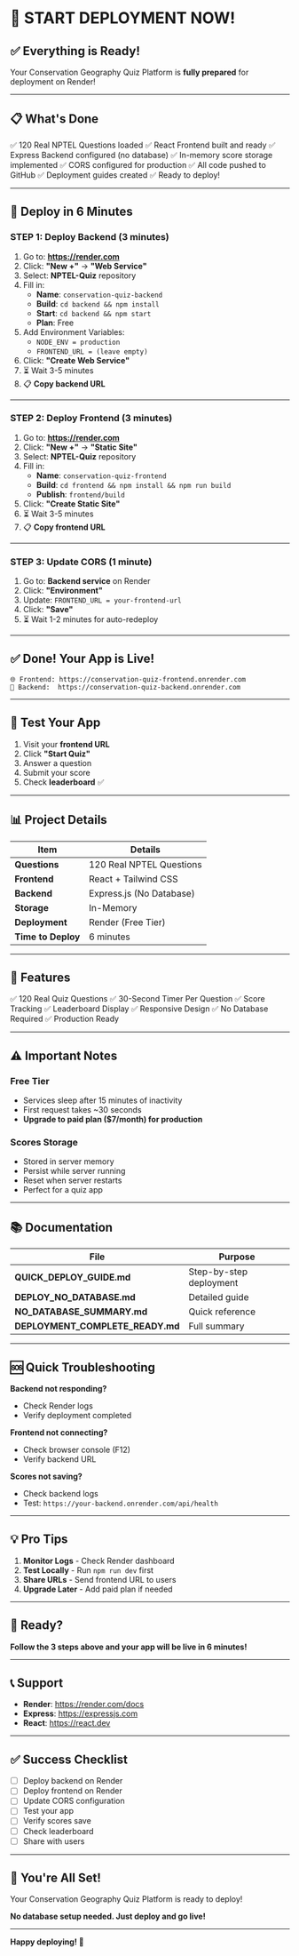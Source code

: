 # 🚀 START DEPLOYMENT NOW!

## ✅ Everything is Ready!

Your Conservation Geography Quiz Platform is **fully prepared** for deployment on Render!

---

## 📋 What's Done

✅ 120 Real NPTEL Questions loaded
✅ React Frontend built and ready
✅ Express Backend configured (no database)
✅ In-memory score storage implemented
✅ CORS configured for production
✅ All code pushed to GitHub
✅ Deployment guides created
✅ Ready to deploy!

---

## 🎯 Deploy in 6 Minutes

### **STEP 1: Deploy Backend (3 minutes)**

1. Go to: **https://render.com**
2. Click: **"New +"** → **"Web Service"**
3. Select: **NPTEL-Quiz** repository
4. Fill in:
   - **Name**: `conservation-quiz-backend`
   - **Build**: `cd backend && npm install`
   - **Start**: `cd backend && npm start`
   - **Plan**: Free
5. Add Environment Variables:
   - `NODE_ENV = production`
   - `FRONTEND_URL = (leave empty)`
6. Click: **"Create Web Service"**
7. ⏳ Wait 3-5 minutes
8. 📋 **Copy backend URL**

---

### **STEP 2: Deploy Frontend (3 minutes)**

1. Go to: **https://render.com**
2. Click: **"New +"** → **"Static Site"**
3. Select: **NPTEL-Quiz** repository
4. Fill in:
   - **Name**: `conservation-quiz-frontend`
   - **Build**: `cd frontend && npm install && npm run build`
   - **Publish**: `frontend/build`
5. Click: **"Create Static Site"**
6. ⏳ Wait 3-5 minutes
7. 📋 **Copy frontend URL**

---

### **STEP 3: Update CORS (1 minute)**

1. Go to: **Backend service** on Render
2. Click: **"Environment"**
3. Update: `FRONTEND_URL = your-frontend-url`
4. Click: **"Save"**
5. ⏳ Wait 1-2 minutes for auto-redeploy

---

## ✅ Done! Your App is Live!

```
🌐 Frontend: https://conservation-quiz-frontend.onrender.com
🔧 Backend:  https://conservation-quiz-backend.onrender.com
```

---

## 🧪 Test Your App

1. Visit your **frontend URL**
2. Click **"Start Quiz"**
3. Answer a question
4. Submit your score
5. Check **leaderboard** ✅

---

## 📊 Project Details

| Item | Details |
|------|---------|
| **Questions** | 120 Real NPTEL Questions |
| **Frontend** | React + Tailwind CSS |
| **Backend** | Express.js (No Database) |
| **Storage** | In-Memory |
| **Deployment** | Render (Free Tier) |
| **Time to Deploy** | 6 minutes |

---

## 🎯 Features

✅ 120 Real Quiz Questions
✅ 30-Second Timer Per Question
✅ Score Tracking
✅ Leaderboard Display
✅ Responsive Design
✅ No Database Required
✅ Production Ready

---

## ⚠️ Important Notes

### **Free Tier**
- Services sleep after 15 minutes of inactivity
- First request takes ~30 seconds
- **Upgrade to paid plan ($7/month) for production**

### **Scores Storage**
- Stored in server memory
- Persist while server running
- Reset when server restarts
- Perfect for a quiz app

---

## 📚 Documentation

| File | Purpose |
|------|---------|
| **QUICK_DEPLOY_GUIDE.md** | Step-by-step deployment |
| **DEPLOY_NO_DATABASE.md** | Detailed guide |
| **NO_DATABASE_SUMMARY.md** | Quick reference |
| **DEPLOYMENT_COMPLETE_READY.md** | Full summary |

---

## 🆘 Quick Troubleshooting

**Backend not responding?**
- Check Render logs
- Verify deployment completed

**Frontend not connecting?**
- Check browser console (F12)
- Verify backend URL

**Scores not saving?**
- Check backend logs
- Test: `https://your-backend.onrender.com/api/health`

---

## 💡 Pro Tips

1. **Monitor Logs** - Check Render dashboard
2. **Test Locally** - Run `npm run dev` first
3. **Share URLs** - Send frontend URL to users
4. **Upgrade Later** - Add paid plan if needed

---

## 🚀 Ready?

**Follow the 3 steps above and your app will be live in 6 minutes!**

---

## 📞 Support

- **Render**: https://render.com/docs
- **Express**: https://expressjs.com
- **React**: https://react.dev

---

## ✅ Success Checklist

- [ ] Deploy backend on Render
- [ ] Deploy frontend on Render
- [ ] Update CORS configuration
- [ ] Test your app
- [ ] Verify scores save
- [ ] Check leaderboard
- [ ] Share with users

---

## 🎉 You're All Set!

Your Conservation Geography Quiz Platform is ready to deploy!

**No database setup needed. Just deploy and go live!**

---

**Happy deploying! 🚀**

